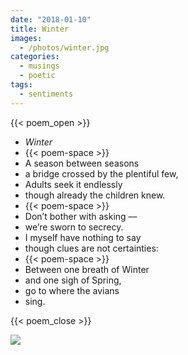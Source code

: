 ```yaml
---
date: "2018-01-10"
title: Winter
images:
  - /photos/winter.jpg
categories:
  - musings
  - poetic
tags:
  - sentiments
---
```


{{< poem_open >}}
* *Winter*
* {{< poem-space >}}
* A season between seasons
* a bridge crossed by the plentiful few,
* Adults seek it endlessly
* though already the children knew.
* {{< poem-space >}}
* Don’t bother with asking –– 
* we’re sworn to secrecy.
* I myself have nothing to say
* though clues are not certainties:
* {{< poem-space >}}
* Between one breath of Winter
* and one sigh of Spring,
* go to where the avians
* sing.

{{< poem_close >}}

![](/photos/winter.jpg)